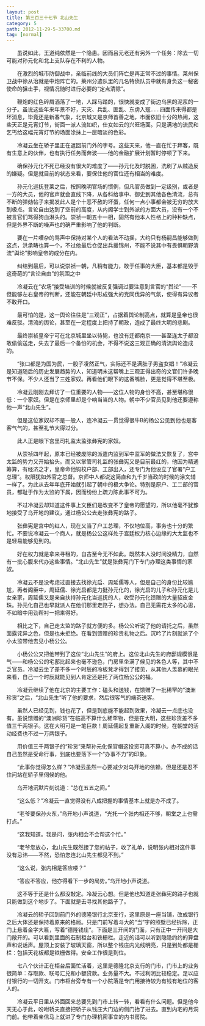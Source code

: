 ```yaml
---
layout: post
title: 第三百三十七节 北山先生
category: 5
path: 2012-11-29-5-33700.md
tag: [normal]
---
```


　　虽说如此，王道纯依然是一个隐患。因而吕元老还有另外一个任务：除去一切可能对孙元化和北上支队存在不利的人物。

　　在激烈的城市防御战中，亲临前线的大员们阵亡是再正常不过的事情。莱州保卫战中徐从治就是中炮阵亡的。莱州分遣队里的几名特侦队员中就有身负这一秘密使命的狙击手，视情况随时进行必要的“定点清除”。

　　鞭炮的红色碎屑洒落了一地，人踩马踏的，很快就变成了街边乌黑的泥浆的一分子。虽说这些年来年景不好，天灾、兵乱、匪乱、东虏入寇……四面传来得都是坏消息，毕竟还是新春气象，北京城又是京师首善之地，市面依旧十分的热闹，这些天正是元宵灯节，街面一派人流如织，仕女如云的兴旺场面。只是满地的流民和乞丐给这幅元宵灯节的场面涂抹上一层暗淡的色彩。

　　冷凝云坐在轿子里正在返回前门外的字号。这些天来，他一直在忙于拜客，既有生意上的伙伴，也有执行任务而奔波——他的金融扩展计划暂时停顿了下来。

　　确保孙元化不死已经没有很大的难度了——孙元化及时脱困，洗刷了从贼造反的嫌疑。但是就目前的状态来看，要保住他的官位还有相当的难度。

　　孙元化巡抚登莱之后，按照晚明官场的惯例，但凡官员做到一定级别，或者是一方的大员，他的官声就会直线下降，从各科给事中、御史到其他各色清流，总有不断的弹劾帖子来揭发此人是个十恶不赦的坏蛋，任何一点小事都会被无穷的放大到极点。言论自由达到了空前的高度，从内阁学士到外派的方面大员，没有一个不被言官们骂得狗血淋头的。崇祯一朝五十一相，固然有他本人性格上的种种缺点，但是外界不断的噪声也的确严重影响了他的判断。

　　要在一片嘈杂的骂声中保持对某个人的看法不动摇，大约只有杨嗣昌能够做到这点，洪承畴也算一个，不过他最后仓促出兵援锦州，不能不说其中有畏惧朝野清流“舆论”影响皇帝的成分在内。

　　纠结到最后，可以说崇祯一朝，凡稍有能力，敢于任事的大臣，基本都是毁于这奇葩的“言论自由”的氛围之中

　　冷凝云在“农场”接受培训的时候就被反复强调过要注意到言官的“舆论”——不但能够左右皇帝的判断，还能在朝廷中形成强大的党同伐异的气氛，使得有异议者不敢开口。

　　最可怕的是，这一舆论往往是“三观正”，占据着舆论制高点，就算是皇帝也很难反驳。清流的舆论，甚至在一定程度上把持了朝政，造成了最终大明的悲剧。

　　最终崇祯皇帝宁可在北京城里坐以待毙，也没有迁都南京——甚至连太子都没敢偷偷送走，失去了最后一个备份的机会，不得不说这三观正确的清流舆论造成的。

　　“张口都是为国为民，一股子凌然正气，实际还不是满肚子男盗女娼！”冷凝云是知道随后的历史发展趋势的人，知道明末这帮嘴上三观正得出奇的文官们许多晚节不保。不少人还当了三姓家奴。再看他们眼下的这番嘴脸，更是觉得不堪至极。

　　冷凝云刚刚去拜访了一位重要的人物——这位人物的身份不高，甚至堪称很低：一个家奴。但是在京师里却是个响当当的人物。朝中不少官员见到他还要遵称他一声“北山先生”。

　　但是这位家奴却不是一般人，连冷凝云一贯觉得很牛B的杨公公见到他也是客客气气的，甚至礼节大得过分。

　　此人正是眼下宫里司礼监太监张彝宪的家奴。

　　从崇祯四年起，原本已经被废除的派遣内监到军中监军的做法又恢复了，宫中太监的势力又开始抬头。而又以掌管司礼监的张彝宪又是目前最红的，他因为精通筹算，有经济之才，皇帝命他钩校户部、工部出入，还专门为他设立了官署“户工总理”。权限犹如外官之总督。京师中人都说这简直和九千岁当政的时候的涂文辅一样了。为此从去年年底开始就引起了朝中的极大争论。特别是原户、工二部的官员，都耻于作为太监的下属，因而纷纷上疏力陈此事不可为。

　　不过冷凝云却知道这件事上文臣们是改变不了皇帝的愿望的，所以他毫不犹豫地接受了乌开地的建议，通过杨公公去走张彝宪的路子。

　　张彝宪是宫中的红人，现在又当了户工总理，不仅地位高，事务也十分的繁忙。不要说冷凝云一个商人，就是杨公公这样处于宫廷权力核心边缘的大太监也不是轻易能够见到的。

　　好在权力就是拿来寻租的，自古至今无不如此。既然本人没时间没精力，自然有一批心腹来代办这些事情。“北山先生”就是张彝宪门下专门办理这类事情的家奴。

　　冷凝云不是没考虑过直接去找徐光启、周延儒等人，但是自己的身份比较尴尬，再者阁臣中，周延儒、徐光启都是力挺孙元化的，徐光启的儿子和孙元化是儿女亲家，周延儒又是亲自扶持孙元化当巡抚的人，收受孙元化馈赠的大量貂皮金珠。孙元化自己也早就派人在他们那里走路子，想办法。自己无需花太多的心思，不如暗中用劲帮衬一把来得好。

　　相比之下，自己走太监的路子就方便的多。杨公公听说了他的请托之后，虽然面露诧异之色，但是也未拒绝。在看到馈赠的珍贵礼物之后。沉吟了片刻就派了个小太监带他去见小杨公公。

　　小杨公公又把他带到了这位“北山先生”的府上。这位北山先生的府邸规模很是气——和杨公公的宅邸比起来也毫不逊色，门房里坐满了候见的各色人等，其中不乏官员。冷凝云坐了差不多一个时辰的冷板凳才得到了接见，从其他人羡慕的眼光来看，自己一个时辰就能见到人肯定还是托了两位杨公公的福。

　　冷凝云继续了他在北京的主要工作：磕头和送钱，在馈赠了一批稀罕的“澳洲珍货”之后，“北山先生”听了他的要求，然后很客气的端茶送客。

　　虽然人已经见到，钱也花了，但是到底能不能起到效果，冷凝云一点底也没有。虽说馈赠的“澳洲珍货”在临高不算什么稀罕物，但是在大明，这些珍货差不多值三千两银子。这在大明可是一笔巨款！周延儒起复重新入阁的时候，在朝堂的活动经费也不过一万两银子。

　　用价值三千两银子的“珍货”来帮孙元化保官帽这投资可真不算小。办不成的话自己虽然是受命行事，到底也要落下一个“办事不力”的印象。

　　“此事你觉得怎么样？”冷凝云虽然一心要减少对乌开地的依赖，但是还是忍不住问站在轿子里伺候的他。

　　乌开地沉默片刻说道：“总在五五之间。”

　　“这么低？”冷凝云一直觉得没有八成把握的事情基本上就是办不成了。

　　“老爷要保孙火东，”乌开地小声说道，“光托一个张内相还不够，朝堂之上也需打点。”

　　“这我知道。我是问，张内相会不会帮这个忙。”

　　“老爷您放心，北山先生既然接了您的帖子，收了礼单，说明张内相对这件事没有忌讳——不然，恐怕您连北山先生都见不到。”

　　“这么说，张内相是答应喽？”

　　“答应不答应，他亦得看下一步的局势。”乌开地小声说道。

　　这不等于还是什么都没敲定。冷凝云心想。但是他也知道走张彝宪的路子也就只能做到这个地步了。下面就是去寻找其他路子了。

　　冷凝云的轿子回到前门外的德隆银行北京支行，这里原是一座当铺，改成银行之后大体还是保持着原来的格局。只是门前写着斗大的“当”字的照壁已经拆除，正门上悬着金字大匾，写着“德隆钱庄”。下面是三开间的门面，只有正中一开间是大门敞开的。可以看到里面的石制柜台和铁栅栏。走近的话可以听到隐隐约约的算盘声和说话声。屋顶上安装了玻璃天窗，所以整个钱庄内光线明亮，只是到处都是栅栏：包括天花板都是铁栅做得。安全工作很是到位。

　　七八个伙计正在柜台后面忙活着，这里是德隆北京支行的门市，门市上的业务很简单：存取款、联号汇兑和小额贷款。业务量不大。不过利润比较稳定。足以应付银行的一切开支。门市柜台旁专有一个小院落是专门用接待较为有钱有地位的客人的。

　　冷凝云平日里从外面回来总要先到门市上转一转，看看有什么问题。但是他今天无心于此，吩咐轿夫直接把轿子从钱庄大门边的侧门抬了进去。直到内宅的月洞门前。他带着亲信马上就进了专门办理机密事宜的内书房院。
